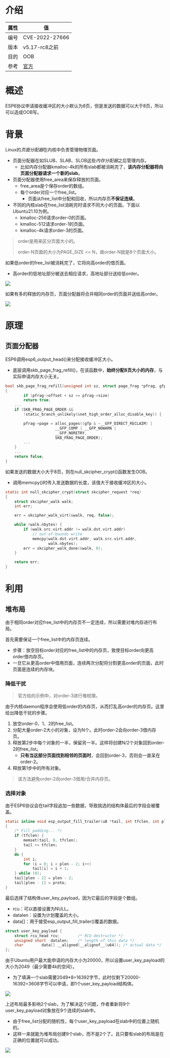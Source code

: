 # 介绍

|属性|值|
|-|-|
|编号|CVE-2022-27666|
|版本|v5.17-rc8之前|
|目的|OOB|
|参考|[官方](https://etenal.me/archives/1825)|

# 概述

ESP6协议申请接收缓冲区的大小默认为8页，但是发送的数据可以大于8页，所以可以造成OOB写。

# 背景

Linux的*页面分配器*在内核中负责管理物理页面。
* 页面分配器在如SLUB、SLAB、SLOB这些*内存分配器*之后管理内存。
  * 比如内存分配器kmalloc-4k的所有slab都被消耗完了，**该内存分配器将向页面分配器请求一个新的slab**。
* 页面分配器使用free_area来保存释放的页面。
  * free_area是个保存order的数组。
  * 每个order对应一个free_list。
    * 页面从free_list中分配和回收，所以内存页**不保证连续**。
* 不同的内核slab在free_list消耗完时请求不同大小的页面。下面以Ubuntu21.10为例。
  * kmalloc-256请求order-0的页面。
  * kmalloc-512请求order-1的页面。
  * kmalloc-4k请求order-3的页面。

> order是用来区分页面大小的。
> 
> order-N页面的大小为PAGE_SIZE << N，故order-N就是8个页面大小。

如果低order的free_list被消耗完了，它将向高order的借页面。
* 高order的低地址部分被送去相应请求，高地址部分送给低order。

![](image/split.gif)

如果有多的释放的内存页，页面分配器将合并相同order的页面并送给高order。

![](image/merge.gif)

# 原理

## 页面分配器

ESP6调用esp6_output_head()来分配接收缓冲区大小。
* 底层调用skb_page_frag_refill()，在该函数中，**始终分配8页大小的内存**，与实际申请内存大小无关。

```c
bool skb_page_frag_refill(unsigned int sz, struct page_frag *pfrag, gfp_t gfp)
{
        if (pfrag->offset + sz <= pfrag->size)
		return true;
	...
	if (SKB_FRAG_PAGE_ORDER &&
	    !static_branch_unlikely(&net_high_order_alloc_disable_key)) {

		pfrag->page = alloc_pages((gfp & ~__GFP_DIRECT_RECLAIM) |
					  __GFP_COMP | __GFP_NOWARN |
					  __GFP_NORETRY,
					  SKB_FRAG_PAGE_ORDER);
		...
	}
	...
	return false;
}
```

如果发送的数据大小大于8页，则在null_skcipher_crypt()函数发生OOB。
* 调用memcpy()时传入发送数据的长度，该值大于接收缓冲区的大小。

```c
static int null_skcipher_crypt(struct skcipher_request *req)
{
	struct skcipher_walk walk;
	int err;

	err = skcipher_walk_virt(&walk, req, false);

	while (walk.nbytes) {
		if (walk.src.virt.addr != walk.dst.virt.addr)
			// out-of-bounds write
			memcpy(walk.dst.virt.addr, walk.src.virt.addr,
			       walk.nbytes);
		err = skcipher_walk_done(&walk, 0);
	}

	return err;
}
```

# 利用

## 堆布局

由于相同order对应free_list中的内存页不一定连续，所以需要对堆内存进行布局。

首先需要保证一个free_list中的内存页连续。
* 步骤：放空目标order对应的free_list中的内存页，致使目标order向更高order借内存页。
* 一旦它从更高order中借用页面，连续两次分配将分割更高order的页面，此时页面是连续的内存块。

### 降低干扰

> 官方给的示例中，对order-3进行堆梳理。

由于内核daemon程序会使用低order的内存页，从而打乱高order的内存页。这里给出降低干扰的步骤。
1. 放空order-0、1、2的free_list。
2. 分配大量order-2大小的对象，设为N个。此时order-2会向order-3借内存页。
3. 释放第2步中每个对象的一半，保留另一半。这样将创建N/2个对象回到order-2的free_list。
   * **只有当这部分页面找到相邻的页面时**，会回到order-3，否则会一直呆在order-2。
4. 释放第1步中的所有对象。

> 该方法避免order-2向order-3借用/合并内存页。

### 选择对象

由于ESP6协议会在tail字段追加一些数据，导致挑选的结构体最后的字段会被覆盖。

```c
static inline void esp_output_fill_trailer(u8 *tail, int tfclen, int plen, __u8 proto)
{
	/* Fill padding... */
	if (tfclen) {
		memset(tail, 0, tfclen);
		tail += tfclen;
	}
	do {
		int i;
		for (i = 0; i < plen - 2; i++)
			tail[i] = i + 1;
	} while (0);
	tail[plen - 2] = plen - 2;
	tail[plen - 1] = proto;
}
```

最后选择了结构体user_key_payload，因为它最后的字段是个数组。
* rcu：可以直接设置为NULL。
* datalen：设置为计划覆盖的大小。
* data[]：用于接受esp_output_fill_trailer()覆盖的数据。

```c
struct user_key_payload {
	struct rcu_head	rcu;		/* RCU destructor */
	unsigned short	datalen;	/* length of this data */
	char		data[] __aligned(__alignof__(u64)); /* actual data */
};
```

由于Ubuntu用户最大能申请的内存大小为20000，所以设置user_key_payload的大小为2049（最少需要4k的空间）。
* 为了填满一个slab需要2049*8=16392字节，此时仅剩下20000-16392=3608字节可以申请，即1个user_key_payload结构体。

![](image/weak.gif)

上述布局最多影响2个slab，为了解决这个问题，作者重新将9个user_key_payload对象放在9个连续的slab中。
* 由于free_list分配的随机性，每个user_key_payload在slab中的位置上随机的。
* 这样一来就能为堆布局创建9个slab，而不是2个了。且只要有slab的布局是在正确的位置就可以成功。

![](image/strong-1.gif)
